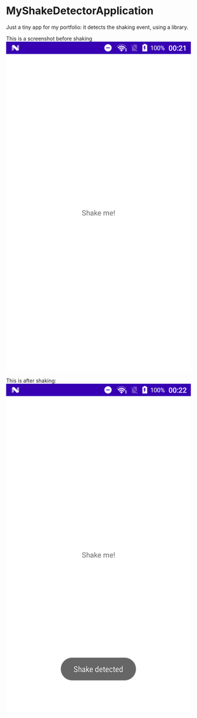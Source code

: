 # MyShakeDetectorApplication

Just a tiny app for my portfolio: it detects the shaking event, using a library.



This is a screenshot before shaking
![ screenshot](/Screenshot_before.png?raw=true "Optional Title")



This is after shaking:
![ screenshot](/Screenshot_after.png?raw=true "Optional Title")

